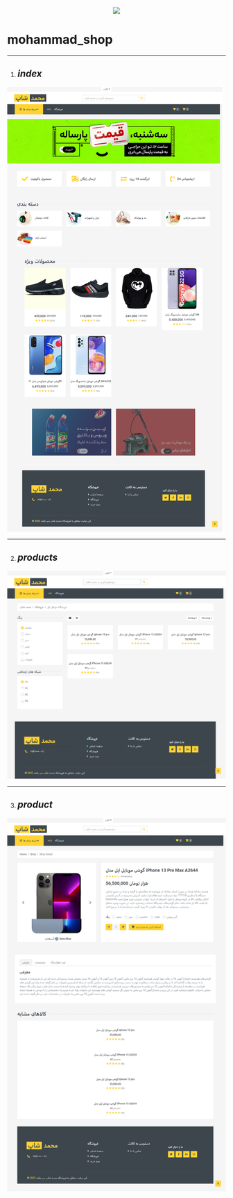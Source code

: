 
<p align="center"><a href="https://laravel.com" target="_blank"><img src="https://raw.githubusercontent.com/laravel/art/master/logo-lockup/5%20SVG/2%20CMYK/1%20Full%20Color/laravel-logolockup-cmyk-red.svg" width="400"></a></p>



# mohammad_shop
________________
1. ## **_index_**
![screen shot](public/img/sa/1.png)
_______________
2.  ## **_products_**
![screen shot](public/img/sa/2.png)
______________
3. ## _**product**_
![screen shot](public/img/sa/3.png)

